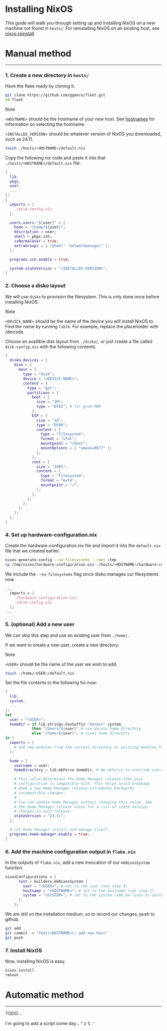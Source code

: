 # Installing NixOS

This guide will walk you through setting up and installing NixOS on a _new_ machine not found in `hosts/`.
For reinstalling NixOS on an existing host, see [nixos-reinstall](./nixos-reinstall.md).

# Manual method

---

<!--TODO: make automatic installation script-->

### 1. Create a new directory in `hosts/`

Have the flake ready by cloning it.

```sh
git clone https://github.com/ggemre/fleet.git
cd fleet
```

>[!NOTE]
> `<HOSTNAME>` should be the hostname of your new host.
> See [hostnames](./hostnames.md) for information on selecting the hostname.
>
> `<INSTALLED_VERSION>` should be whatever version of NixOS you downloaded, such as 24.11.
<!--TODO: make hostnames page-->

```sh
touch ./hosts/<HOSTNAME>/default.nix
```

Copy the following nix code and paste it into that `./hosts/<HOSTNAME>/default.nix` file:

```nix
{
  lib,
  pkgs,
  user,
  ...
}:
{
  imports = [
    ./disk-config.nix
  ];

  users.users."${user}" = {
    home = "/home/${user}";
    description = user;
    shell = pkgs.zsh;
    isNormalUser = true;
    extraGroups = [ "wheel" "networkmanager" ];
  };

  programs.zsh.enable = true;

  system.stateVersion = "<INSTALLED_VERSION>";
}
```

### 2. Choose a disko layout

We will use `disko` to provision the filesystem. This is only done once before installing NixOS.

>[!NOTE]
> `<DEVICE_NAME>` should be the name of the device you will install NixOS to.
> Find the name by running `lsblk`.
> For example, replace the placeholder with /dev/sda.

<!--TODO: create disko directory-->
Choose an availible disk layout from `./disko/`, or just create a file called `disk-config.nix` with the following contents:

```nix
{
  disko.devices = {
    disk = {
      main = {
        type = "disk";
        device = "<DEVICE_NAME>";
        content = {
          type = "gpt";
          partitions = {
            boot = {
              size = "1M";
              type = "EF02"; # for grub MBR
            };
            ESP = {
              size = "1G";
              type = "EF00";
              content = {
                type = "filesystem";
                format = "vfat";
                mountpoint = "/boot";
                mountOptions = [ "umask=0077" ];
              };
            };
            root = {
              size = "100%";
              content = {
                type = "filesystem";
                format = "ext4";
                mountpoint = "/";
              };
            };
          };
        };
      };
    };
  };
}
```

### 4. Set up hardware-configuration.nix

Create the hardware-configuration.nix file and import it into the `default.nix` file that we created earlier.

```sh
nixos-generate-config --no-filesystems --root /tmp
cp /tmp/nixos/hardware-configuration.nix ./hosts/<HOSTNAME>/hardware-configuration.nix
```

We include the `--no-filesystems` flag since disko manages our filesystems now.

```nix
...  
  imports = [
    ./hardware-configuration.nix
    ./disk-config.nix
  ];
...
```

### 5. (optional) Add a new user

We can skip this step and use an existing user from `./home/`.

If we want to create a new user, create a new directory.

>[!NOTE]
> `<USER>` should be the name of the user we wish to add.

```sh
touch ./home/<USER>/default.nix
```

Set the file contents to the following for now:

```nix
{
  lib,
  system,
  ...
}:
let
  user = "<USER>";
  homeDir = if lib.strings.hasSuffix "darwin" system
            then "/Users/${user}" # nix-darwin home directory
            else "/home/${user}"; # nixos home directory
in {
  imports = [
    # add new modules from the current directory or existing modules from ../shared/
  ];

  home = {
    username = user;
    homeDirectory = lib.mkForce homeDir; # We mkForce to override users.users.${user}.home since this one has system check

    # This value determines the Home Manager release that your
    # configuration is compatible with. This helps avoid breakage
    # when a new Home Manager release introduces backwards
    # incompatible changes.
    #
    # You can update Home Manager without changing this value. See
    # the Home Manager release notes for a list of state version
    # changes in each release.
    stateVersion = "23.11";
  };

  # Let Home Manager install and manage itself.
  programs.home-manager.enable = true;
}
```

### 6. Add the machine configuration output in `flake.nix`

In the outputs of `flake.nix`, add a new invocation of our `mkNixosSystem` function.

```nix
nixosConfigurations = {
      test = builders.mkNixosSystem {
        user = "<USER>"; # set to the user (see step 5)
        hostname = "<HOSTNAME>"; # set to the hostname (see step 1)
        system = "<SYSTEM>"; # set to the system (x86_64-linux or aarch64-linux)
      };
    };
```

We are still on the installation medium, so to record our changes, push to github.

```sh
git add .
git commit -m "feat(<HOSTNAME>): add new host"
git push
```
<!--TODO: setting up git and auth with GitHub...-->

### 7. Install NixOS

Now, installing NixOS is easy.

```sh
nixos-install
reboot
```

# Automatic method

---

_TODO...._

I'm going to add a script some day... ᶻ 𝗓 𐰁 .ᐟ

